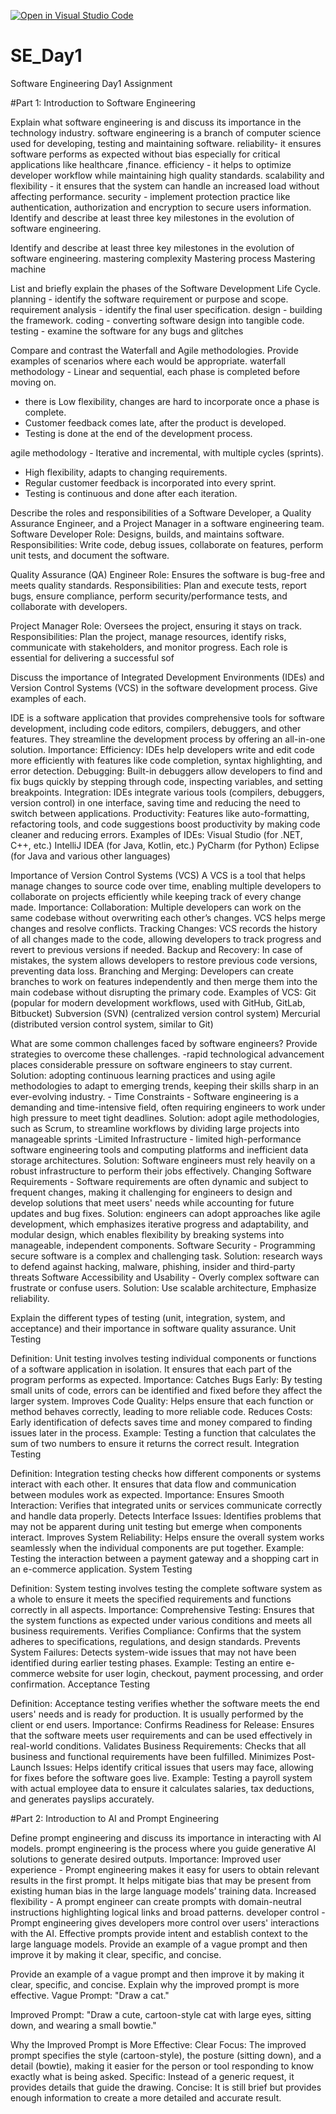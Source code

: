 [![Open in Visual Studio Code](https://classroom.github.com/assets/open-in-vscode-2e0aaae1b6195c2367325f4f02e2d04e9abb55f0b24a779b69b11b9e10269abc.svg)](https://classroom.github.com/online_ide?assignment_repo_id=18372789&assignment_repo_type=AssignmentRepo)
# SE_Day1
Software Engineering Day1 Assignment

#Part 1: Introduction to Software Engineering

Explain what software engineering is and discuss its importance in the technology industry.
software engineering is a branch of computer science used for developing, testing and maintaining software.
reliability- it ensures software performs as expected without bias especially for critical applications like healthcare ,finance. 
efficiency - it helps to optimize developer workflow while maintaining high quality standards.
 scalability and flexibility - it ensures that the system can handle an increased load without affecting performance.
 security - implement protection practice like authentication, authorization and encryption to secure users information. Identify and describe at least three key milestones in the evolution of software engineering.

Identify and describe at least three key milestones in the evolution of software engineering.
mastering complexity
Mastering process
Mastering machine


List and briefly explain the phases of the Software Development Life Cycle.
 planning - identify the software requirement or purpose and scope.
 requirement analysis - identify the final user specification. 
design - building the framework. 
coding - converting software design into tangible code.
 testing - examine the software for any bugs and glitches

Compare and contrast the Waterfall and Agile methodologies. Provide examples of scenarios where each would be appropriate.
waterfall methodology - Linear and sequential, each phase is completed before moving on. 
- there is Low flexibility,
 changes are hard to incorporate once a phase is complete.
 - Customer feedback comes late, after the product is developed.
 - Testing is done at the end of the development process.


agile methodology - Iterative and incremental, with multiple cycles (sprints). 
- High flexibility, adapts to changing requirements. 
- Regular customer feedback is incorporated into every sprint. 
- Testing is continuous and done after each iteration.


Describe the roles and responsibilities of a Software Developer, a Quality Assurance Engineer, and a Project Manager in a software engineering team.
Software Developer
Role: Designs, builds, and maintains software.
Responsibilities: Write code, debug issues, collaborate on features, perform unit tests, and document the software.

Quality Assurance (QA) Engineer
Role: Ensures the software is bug-free and meets quality standards.
Responsibilities: Plan and execute tests, report bugs, ensure compliance, perform security/performance tests, and collaborate with developers.

Project Manager
Role: Oversees the project, ensuring it stays on track.
Responsibilities: Plan the project, manage resources, identify risks, communicate with stakeholders, and monitor progress.
Each role is essential for delivering a successful sof

Discuss the importance of Integrated Development Environments (IDEs) and Version Control Systems (VCS) in the software development process. Give examples of each.

IDE is a software application that provides comprehensive tools for software development, including code editors, compilers, debuggers, and other features. They streamline the development process by offering an all-in-one solution.
Importance:
Efficiency: IDEs help developers write and edit code more efficiently with features like code completion, syntax highlighting, and error detection.
Debugging: Built-in debuggers allow developers to find and fix bugs quickly by stepping through code, inspecting variables, and setting breakpoints.
Integration: IDEs integrate various tools (compilers, debuggers, version control) in one interface, saving time and reducing the need to switch between applications.
Productivity: Features like auto-formatting, refactoring tools, and code suggestions boost productivity by making code cleaner and reducing errors.
Examples of IDEs:
Visual Studio (for .NET, C++, etc.)
IntelliJ IDEA (for Java, Kotlin, etc.)
PyCharm (for Python)
Eclipse (for Java and various other languages)

Importance of Version Control Systems (VCS)
A VCS is a tool that helps manage changes to source code over time, enabling multiple developers to collaborate on projects efficiently while keeping track of every change made.
Importance:
Collaboration: Multiple developers can work on the same codebase without overwriting each other’s changes. VCS helps merge changes and resolve conflicts.
Tracking Changes: VCS records the history of all changes made to the code, allowing developers to track progress and revert to previous versions if needed.
Backup and Recovery: In case of mistakes, the system allows developers to restore previous code versions, preventing data loss.
Branching and Merging: Developers can create branches to work on features independently and then merge them into the main codebase without disrupting the primary code.
Examples of VCS:
Git (popular for modern development workflows, used with GitHub, GitLab, Bitbucket)
Subversion (SVN) (centralized version control system)
Mercurial (distributed version control system, similar to Git)


What are some common challenges faced by software engineers? Provide strategies to overcome these challenges.
-rapid technological advancement places considerable pressure on software engineers to stay current.
 Solution: adopting continuous learning practices and using agile methodologies to adapt to emerging trends, keeping their skills sharp in an ever-evolving industry. -
Time Constraints - Software engineering is a demanding and time-intensive field, often requiring engineers to work under high pressure to meet tight deadlines.
 Solution: adopt agile methodologies, such as Scrum, to streamline workflows by dividing large projects into manageable sprints 
-Limited Infrastructure - limited high-performance software engineering tools and computing platforms and inefficient data storage architectures. 
 Solution: Software engineers must rely heavily on a robust infrastructure to perform their jobs effectively.
Changing Software Requirements - Software requirements are often dynamic and subject to frequent changes, making it challenging for engineers to design and develop solutions that meet users' needs while accounting for future updates and bug fixes. 
Solution: engineers can adopt approaches like agile development, which emphasizes iterative progress and adaptability, and modular design, which enables flexibility by breaking systems into manageable, independent components.
Software Security - Programming secure software is a complex and challenging task. 
Solution: research ways to defend against hacking, malware, phishing, insider and third-party threats
Software Accessibility and Usability - Overly complex software can frustrate or confuse users. 
Solution: Use scalable architecture, Emphasize reliability.


Explain the different types of testing (unit, integration, system, and acceptance) and their importance in software quality assurance.
Unit Testing

Definition: Unit testing involves testing individual components or functions of a software application in isolation. It ensures that each part of the program performs as expected.
Importance:
Catches Bugs Early: By testing small units of code, errors can be identified and fixed before they affect the larger system.
Improves Code Quality: Helps ensure that each function or method behaves correctly, leading to more reliable code.
Reduces Costs: Early identification of defects saves time and money compared to finding issues later in the process.
Example: Testing a function that calculates the sum of two numbers to ensure it returns the correct result.
Integration Testing

Definition: Integration testing checks how different components or systems interact with each other. It ensures that data flow and communication between modules work as expected.
Importance:
Ensures Smooth Interaction: Verifies that integrated units or services communicate correctly and handle data properly.
Detects Interface Issues: Identifies problems that may not be apparent during unit testing but emerge when components interact.
Improves System Reliability: Helps ensure the overall system works seamlessly when the individual components are put together.
Example: Testing the interaction between a payment gateway and a shopping cart in an e-commerce application.
System Testing

Definition: System testing involves testing the complete software system as a whole to ensure it meets the specified requirements and functions correctly in all aspects.
Importance:
Comprehensive Testing: Ensures that the system functions as expected under various conditions and meets all business requirements.
Verifies Compliance: Confirms that the system adheres to specifications, regulations, and design standards.
Prevents System Failures: Detects system-wide issues that may not have been identified during earlier testing phases.
Example: Testing an entire e-commerce website for user login, checkout, payment processing, and order confirmation.
Acceptance Testing

Definition: Acceptance testing verifies whether the software meets the end users' needs and is ready for production. It is usually performed by the client or end users.
Importance:
Confirms Readiness for Release: Ensures that the software meets user requirements and can be used effectively in real-world conditions.
Validates Business Requirements: Checks that all business and functional requirements have been fulfilled.
Minimizes Post-Launch Issues: Helps identify critical issues that users may face, allowing for fixes before the software goes live.
Example: Testing a payroll system with actual employee data to ensure it calculates salaries, tax deductions, and generates payslips accurately.

#Part 2: Introduction to AI and Prompt Engineering


Define prompt engineering and discuss its importance in interacting with AI models.
 prompt engineering  is the process where you guide generative AI solutions to generate desired outputs.
Importance:
Improved user experience - Prompt engineering makes it easy for users to obtain relevant results in the first prompt. It helps mitigate bias that may be present from existing human bias in the large language models’ training data.
Increased flexibility - A prompt engineer can create prompts with domain-neutral instructions highlighting logical links and broad patterns.
developer control - Prompt engineering gives developers more control over users' interactions with the AI. Effective prompts provide intent and establish context to the large language models. Provide an example of a vague prompt and then improve it by making it clear, specific, and concise.

Provide an example of a vague prompt and then improve it by making it clear, specific, and concise. Explain why the improved prompt is more effective.
Vague Prompt:
"Draw a cat."

Improved Prompt:
"Draw a cute, cartoon-style cat with large eyes, sitting down, and wearing a small bowtie."

Why the Improved Prompt is More Effective:
Clear Focus: The improved prompt specifies the style (cartoon-style), the posture (sitting down), and a detail (bowtie), making it easier for the person or tool responding to know exactly what is being asked.
Specific: Instead of a generic request, it provides details that guide the drawing.
Concise: It is still brief but provides enough information to create a more detailed and accurate result.
